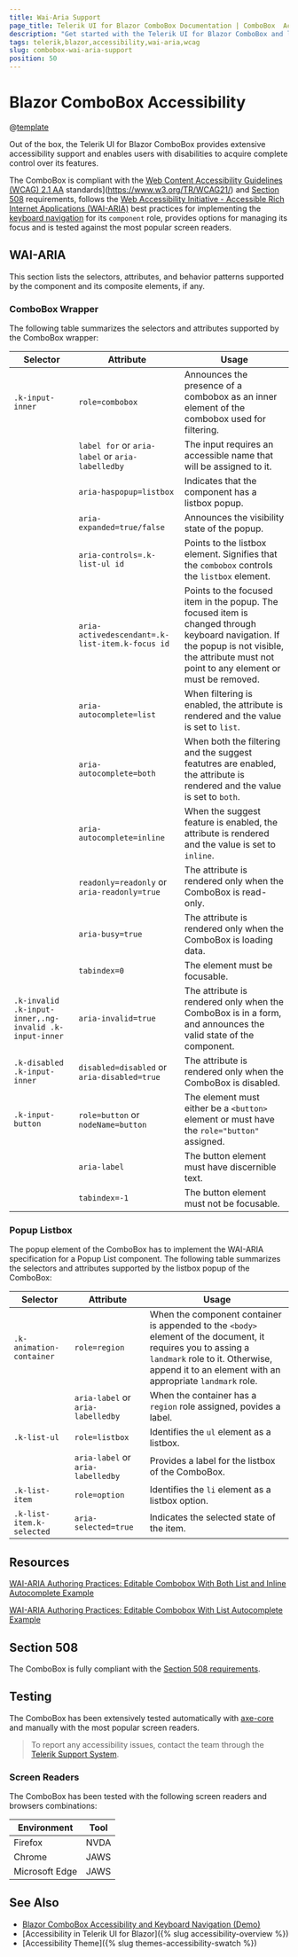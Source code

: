 ```yaml
---
title: Wai-Aria Support
page_title: Telerik UI for Blazor ComboBox Documentation | ComboBox  Accessibility
description: "Get started with the Telerik UI for Blazor ComboBox and learn about its accessibility support for WAI-ARIA, Section 508, and WCAG 2.1."
tags: telerik,blazor,accessibility,wai-aria,wcag
slug: combobox-wai-aria-support 
position: 50 
---
```


# Blazor ComboBox Accessibility

@[template](/_contentTemplates/common/parameters-table-styles.md#table-layout)



Out of the box, the Telerik UI for Blazor ComboBox provides extensive accessibility support and enables users with disabilities to acquire complete control over its features.


The ComboBox is compliant with the [Web Content Accessibility Guidelines (WCAG) 2.1  AA](https://www.w3.org/TR/WCAG21/) standards](https://www.w3.org/TR/WCAG21/) and [Section 508](http://www.section508.gov/) requirements, follows the [Web Accessibility Initiative - Accessible Rich Internet Applications (WAI-ARIA)](https://www.w3.org/WAI/ARIA/apg/) best practices for implementing the [keyboard navigation](#keyboard-navigation) for its `component` role, provides options for managing its focus and is tested against the most popular screen readers.

## WAI-ARIA


This section lists the selectors, attributes, and behavior patterns supported by the component and its composite elements, if any.

### ComboBox Wrapper


The following table summarizes the selectors and attributes supported by the ComboBox wrapper:

| Selector | Attribute | Usage |
| -------- | --------- | ----- |
| `.k-input-inner` | `role=combobox` | Announces the presence of a combobox as an inner element of the combobox used for filtering. |
|  | `label for` or `aria-label` or `aria-labelledby` | The input requires an accessible name that will be assigned to it. |
|  | `aria-haspopup=listbox` | Indicates that the component has a listbox popup. |
|  | `aria-expanded=true/false` | Announces the visibility state of the popup. |
|  | `aria-controls=.k-list-ul id` | Points to the listbox element. Signifies that the `combobox` controls the `listbox` element. |
|  | `aria-activedescendant=.k-list-item.k-focus id` | Points to the focused item in the popup. The focused item is changed through keyboard navigation. If the popup is not visible, the attribute must not point to any element or must be removed. |
|  | `aria-autocomplete=list` | When filtering is enabled, the attribute is rendered and the value is set to `list`. |
|  | `aria-autocomplete=both` | When both the filtering and the suggest featutres are enabled, the attribute is rendered and the value is set to `both`. |
|  | `aria-autocomplete=inline` | When the suggest feature is enabled, the attribute is rendered and the value is set to `inline`. |
|  | `readonly=readonly` or `aria-readonly=true` | The attribute is rendered only when the ComboBox is read-only. |
|  | `aria-busy=true` | The attribute is rendered only when the ComboBox is loading data. |
|  | `tabindex=0` | The element must be focusable. |
| `.k-invalid .k-input-inner,.ng-invalid .k-input-inner` | `aria-invalid=true` | The attribute is rendered only when the ComboBox is in a form, and announces the valid state of the component. |
| `.k-disabled .k-input-inner` | `disabled=disabled` or `aria-disabled=true` | The attribute is rendered only when the ComboBox is disabled. |
| `.k-input-button` | `role=button` or `nodeName=button` | The element must either be a `<button>` element or must have the `role="button"` assigned. |
|  | `aria-label` | The button element must have discernible text. |
|  | `tabindex=-1` | The button element must not be focusable. |

### Popup Listbox


The popup element of the ComboBox has to implement the WAI-ARIA specification for a Popup List component. The following table summarizes the selectors and attributes supported by the listbox popup of the ComboBox:

| Selector | Attribute | Usage |
| -------- | --------- | ----- |
| `.k-animation-container` | `role=region` | When the component container is appended to the `<body>` element of the document, it requires you to assing a `landmark` role to it. Otherwise, append it to an element with an appropriate `landmark` role. |
|  | `aria-label` or `aria-labelledby` | When the container has a `region` role assigned, povides a label. |
| `.k-list-ul` | `role=listbox` | Identifies the `ul` element as a listbox. |
|  | `aria-label` or `aria-labelledby` | Provides a label for the listbox of the ComboBox. |
| `.k-list-item` | `role=option` | Identifies the `li` element as a listbox option. |
| `.k-list-item.k-selected` | `aria-selected=true` | Indicates the selected state of the item. |

## Resources

[WAI-ARIA Authoring Practices: Editable Combobox With Both List and Inline Autocomplete Example](https://www.w3.org/WAI/ARIA/apg/example-index/combobox/combobox-autocomplete-both.html)

[WAI-ARIA Authoring Practices: Editable Combobox With List Autocomplete Example](https://www.w3.org/WAI/ARIA/apg/example-index/combobox/combobox-autocomplete-list.html)

## Section 508


The ComboBox is fully compliant with the [Section 508 requirements](http://www.section508.gov/).

## Testing


The ComboBox has been extensively tested automatically with [axe-core](https://github.com/dequelabs/axe-core) and manually with the most popular screen readers.

> To report any accessibility issues, contact the team through the [Telerik Support System](https://www.telerik.com/account/support-center).

### Screen Readers


The ComboBox has been tested with the following screen readers and browsers combinations:

| Environment | Tool |
| ----------- | ---- |
| Firefox | NVDA |
| Chrome | JAWS |
| Microsoft Edge | JAWS |



## See Also

* [Blazor ComboBox Accessibility and Keyboard Navigation (Demo)](https://demos.telerik.com/blazor-ui/combobox/keyboard-navigation)
* [Accessibility in Telerik UI for Blazor]({% slug accessibility-overview %})
* [Accessibility Theme]({% slug themes-accessibility-swatch %})